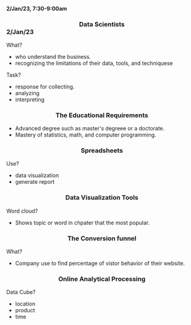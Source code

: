 #### 2/Jan/23, 7:30-9:00am

### <center> Data Scientists </center> 2/Jan/23

What?
- who understand the business.
- recognizing the limitations of their data, tools, and techniquese

Task?
- response for collecting.
- analyzing
- interpreting

### <center> The Educational Requirements </center>

- Advanced degree such as master's degreee or a doctorate.
- Mastery of statistics, math, and computer programming.

### <center> Spreadsheets </center>

Use?
- data visualization
- generate report

### <center> Data Visualization Tools </center>

Word cloud?
- Shows topic or word in chpater that the most popular.

### <center> The Conversion funnel </center>

What?
- Company use to find percentage of vistor behavior of their website.

### <center> Online Analytical Processing </center>

Data Cube?
- location 
- product 
- time